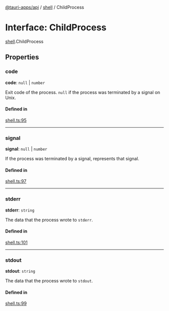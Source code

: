 [@tauri-apps/api](../README.md) / [shell](../modules/shell.md) / ChildProcess

# Interface: ChildProcess

[shell](../modules/shell.md).ChildProcess

## Properties

### code

 **code**: ``null`` \| `number`

Exit code of the process. `null` if the process was terminated by a signal on Unix.

#### Defined in

[shell.ts:95](https://github.com/tauri-apps/tauri/blob/679abc6/tooling/api/src/shell.ts#L95)

___

### signal

 **signal**: ``null`` \| `number`

If the process was terminated by a signal, represents that signal.

#### Defined in

[shell.ts:97](https://github.com/tauri-apps/tauri/blob/679abc6/tooling/api/src/shell.ts#L97)

___

### stderr

 **stderr**: `string`

The data that the process wrote to `stderr`.

#### Defined in

[shell.ts:101](https://github.com/tauri-apps/tauri/blob/679abc6/tooling/api/src/shell.ts#L101)

___

### stdout

 **stdout**: `string`

The data that the process wrote to `stdout`.

#### Defined in

[shell.ts:99](https://github.com/tauri-apps/tauri/blob/679abc6/tooling/api/src/shell.ts#L99)
